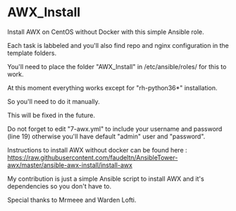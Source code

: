 # AWX_Install
Install AWX on CentOS without Docker with this simple Ansible role. 

Each task is labbeled and you'll also find repo and nginx configuration in the template folders. 

You'll need to place the folder "AWX_Install" in /etc/ansible/roles/ for this to work.

At this moment everything works except for "rh-python36*" installation. 

So you'll need to do it manually. 

This will be fixed in the future. 


Do not forget to edit "7-awx.yml" to include your username and password (line 19) otherwise you'll have default "admin" user and "password". 


Instructions to install AWX without docker can be found here :
https://raw.githubusercontent.com/faudeltn/AnsibleTower-awx/master/ansible-awx-install/install-awx

My contribution is just a simple Ansible script to install AWX and it's dependencies so you don't have to. 

Special thanks to Mrmeee and Warden Lofti.
